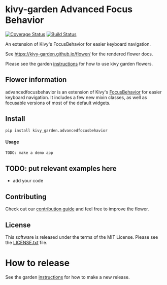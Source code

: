 kivy-garden Advanced Focus Behavior
========================

[![Coverage Status](https://coveralls.io/repos/github/kivy-garden/advancedfocusbehavior/badge.svg?branch=master)](https://coveralls.io/github/kivy-garden/advancedfocusbehavior?branch=master)
[![Build Status](https://travis-ci.com/kivy-garden/advancedfocusbehavior.svg?branch=master)](https://travis-ci.com/kivy-garden/advancedfocusbehavior)

An extension of Kivy's FocusBehavior for easier keyboard navigation.

See https://kivy-garden.github.io/flower/ for the rendered flower docs.

Please see the garden [instructions](https://kivy-garden.github.io) for how to use kivy garden flowers.

Flower information
-------------------

advancedfocusbehavior is an extension of Kivy's [FocusBehavior](https://kivy.org/doc/stable/api-kivy.uix.behaviors.focus.html) for easier keyboard navigation. It includes a few new mixin classes, as well as focusable versions of most of the default widgets.

Install
---------

```sh
pip install kivy_garden.advancedfocusbehavior
```

#### Usage

```py
TODO: make a demo app
```

TODO: put relevant examples here
-------

* add your code

Contributing
--------------

Check out our [contribution guide](CONTRIBUTING.md) and feel free to improve the flower.

License
---------

This software is released under the terms of the MIT License.
Please see the [LICENSE.txt](LICENSE.txt) file.

How to release
===============

See the garden [instructions](https://kivy-garden.github.io/#makingareleaseforyourflower) for how to make a new release.
